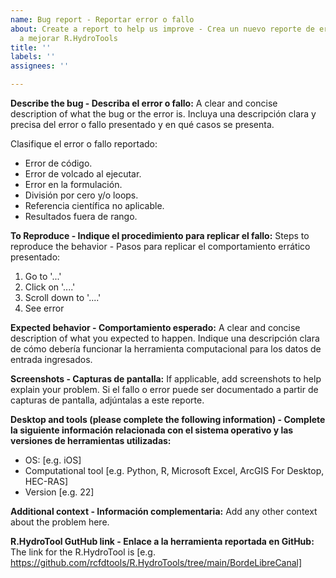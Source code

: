 ```yaml
---
name: Bug report - Reportar error o fallo
about: Create a report to help us improve - Crea un nuevo reporte de error y ayúdanos
  a mejorar R.HydroTools
title: ''
labels: ''
assignees: ''

---
```


**Describe the bug - Describa el error o fallo:**
A clear and concise description of what the bug or the error is. Incluya una descripción clara y precisa del error o fallo presentado y en qué casos se presenta.

Clasifique el error o fallo reportado:
- Error de código.
- Error de volcado al ejecutar.
- Error en la formulación.
- División por cero y/o loops.
- Referencia científica no aplicable.
- Resultados fuera de rango.


**To Reproduce - Indique el procedimiento para replicar el fallo:**
Steps to reproduce the behavior - Pasos para replicar el comportamiento errático presentado:
1. Go to '...'
2. Click on '....'
3. Scroll down to '....'
4. See error


**Expected behavior - Comportamiento esperado:**
A clear and concise description of what you expected to happen. Indique una descripción clara de cómo debería funcionar la herramienta computacional para los datos de entrada ingresados.


**Screenshots - Capturas de pantalla:**
If applicable, add screenshots to help explain your problem. Si el fallo o error puede ser documentado a partir de capturas de pantalla, adjúntalas a este reporte.


**Desktop and tools (please complete the following information) - Complete la siguiente información relacionada con el sistema operativo y las versiones de herramientas utilizadas:**
 - OS: [e.g. iOS]
 - Computational tool [e.g. Python, R, Microsoft Excel, ArcGIS For Desktop, HEC-RAS]
 - Version [e.g. 22]


**Additional context - Información complementaria:**
Add any other context about the problem here.


**R.HydroTool GutHub link - Enlace a la herramienta reportada en GitHub:**
The link for the R.HydroTool is [e.g. https://github.com/rcfdtools/R.HydroTools/tree/main/BordeLibreCanal]
